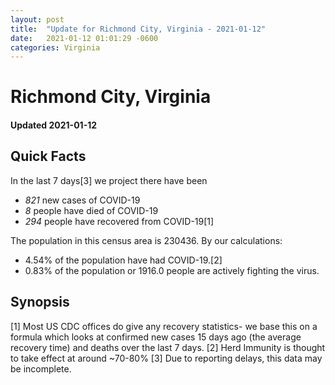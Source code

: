 ```yaml
---
layout: post
title:  "Update for Richmond City, Virginia - 2021-01-12"
date:   2021-01-12 01:01:29 -0600
categories: Virginia
---
```


# Richmond City, Virginia
#### Updated 2021-01-12

## Quick Facts

In the last 7 days[3] we project there have been
- *821* new cases of COVID-19
- *8* people have died of COVID-19
- *294* people have recovered from COVID-19[1]

The population in this census area is 230436. By our calculations:
- 4.54% of the population have had COVID-19.[2]
- 0.83% of the population or 1916.0 people are actively fighting the virus.

## Synopsis




[1] Most US CDC offices do give any recovery statistics- we base this on a formula which looks at confirmed new cases
15 days ago (the average recovery time) and deaths over the last 7 days.
[2] Herd Immunity is thought to take effect at around ~70-80%
[3] Due to reporting delays, this data may be incomplete. 
    